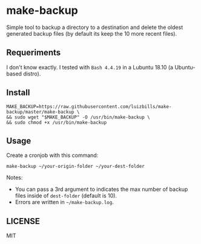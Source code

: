 # make-backup
Simple tool to backup a directory to a destination and delete the oldest generated backup files (by default its keep the 10 more recent files).

## Requeriments

I don't know exactly. I tested with `Bash 4.4.19` in a Lubuntu 18.10 (a Ubuntu-based distro).

## Install

```
MAKE_BACKUP=https://raw.githubusercontent.com/luizbills/make-backup/master/make-backup \
&& sudo wget "$MAKE_BACKUP" -O /usr/bin/make-backup \
&& sudo chmod +x /usr/bin/make-backup
```

## Usage

Create a cronjob with this command:

```
make-backup ~/your-origin-folder ~/your-dest-folder
```

Notes:

- You can pass a 3rd argument to indicates the max number of backup files inside of `dest-folder` (default is 10).
- Errors are written in `~/make-backup.log`.

## LICENSE

MIT
